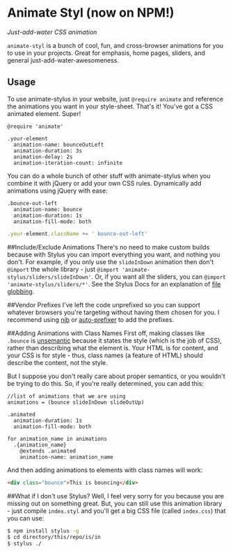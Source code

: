 # Animate Styl (now on NPM!)
*Just-add-water CSS animation*

`animate-styl` is a bunch of cool, fun, and cross-browser animations for you to use in your projects. Great for emphasis, home pages, sliders, and general just-add-water-awesomeness.

## Usage
To use animate-stylus in your website, just `@require animate` and reference the animations you want in your style-sheet. That's it! You've got a CSS animated element. Super!

```stylus
@require 'animate'

.your-element
  animation-name: bounceOutLeft
  animation-duration: 3s
  animation-delay: 2s
  animation-iteration-count: infinite
```

You can do a whole bunch of other stuff with animate-stylus when you combine it with jQuery or add your own CSS rules. Dynamically add animations using jQuery with ease:

```stylus
.bounce-out-left
  animation-name: bounce
  animation-duration: 1s
  animation-fill-mode: both
```

```javascript
.your-element.className += ' bounce-out-left'
```


##Include/Exclude Animations
There's no need to make custom builds because with Stylus you can import everything you want, and nothing you don't. For example, if you only use the `slideInDown` animation then don't `@import` the whole library - just `@import 'animate-stylus/sliders/slideInDown'`. Or, if you want all the sliders, you can `@import 'animate-stylus/sliders/*'`. See the Stylus Docs for an explanation of [file globbing](http://learnboost.github.io/stylus/docs/import.html#file-globbing).

##Vendor Prefixes
I've left the code unprefixed so you can support whatever browsers you're targeting without having them chosen for you. I recommend using [nib](http://visionmedia.github.io/nib/) or [auto-prefixer](https://github.com/ai/autoprefixer) to add the prefixes.

##Adding Animations with Class Names
First off, making classes like `.bounce` is [unsemantic](http://css-tricks.com/semantic-class-names/) because it states the style (which is the job of CSS), rather than describing what the element is. Your HTML is for content, and your CSS is for style - thus, class names (a feature of HTML) should describe the content, not the style.

But I suppose you don't really care about proper semantics, or you wouldn't be trying to do this. So, if you're really determined, you can add this:

```stylus
//list of animations that we are using
animations = (bounce slideInDown slideOutUp)

.animated
  animation-duration: 1s
  animation-fill-mode: both

for animation_name in animations
  .{animation_name}
    @extends .animated
    animation-name: animation_name
```

And then adding animations to elements with class names will work:

```html
<div class="bounce">This is bouncing</div>
```

##What if I don't use Stylus?
Well, I feel very sorry for you because you are missing out on something great. But, you can still use this animation library - just compile `index.styl` and you'll get a big CSS file (called `index.css`) that you can use:

```bash
$ npm install stylus -g
$ cd directory/this/repo/is/in
$ stylus ./
```
